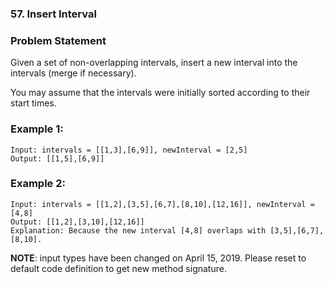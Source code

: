 ### 57. Insert Interval


### Problem Statement
Given a set of non-overlapping intervals, insert a new interval into the intervals (merge if necessary).

You may assume that the intervals were initially sorted according to their start times.

### Example 1:
```
Input: intervals = [[1,3],[6,9]], newInterval = [2,5]
Output: [[1,5],[6,9]]
```

### Example 2:
```
Input: intervals = [[1,2],[3,5],[6,7],[8,10],[12,16]], newInterval = [4,8]
Output: [[1,2],[3,10],[12,16]]
Explanation: Because the new interval [4,8] overlaps with [3,5],[6,7],[8,10].
```

**NOTE**: input types have been changed on April 15, 2019. Please reset to default code definition to get new method signature.